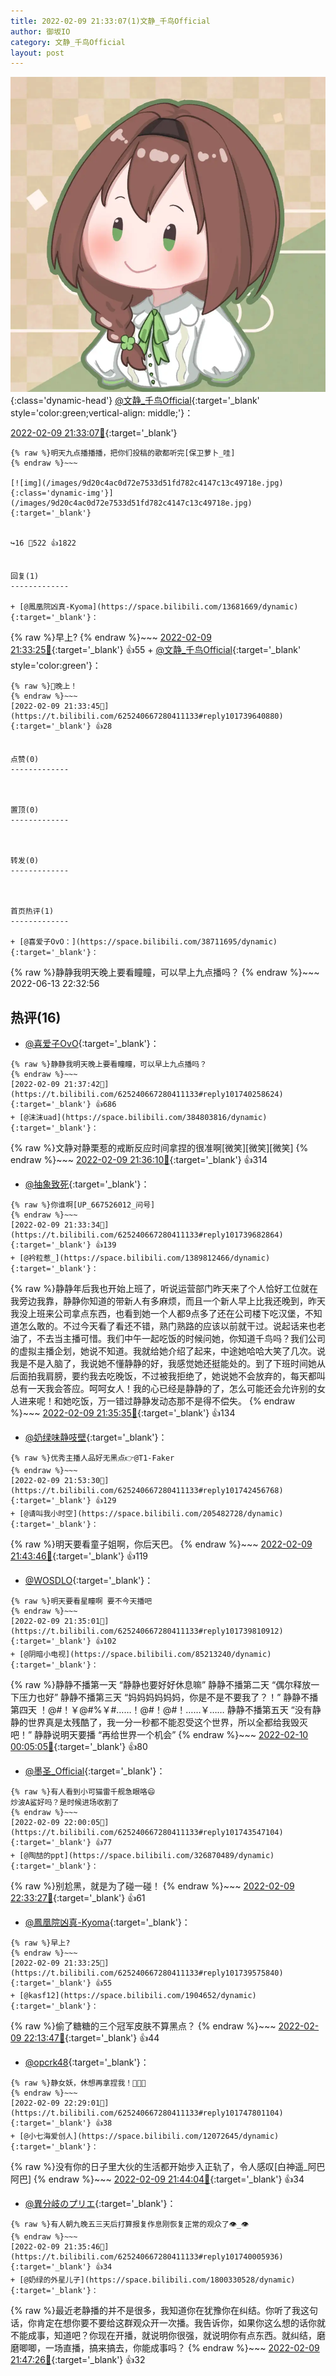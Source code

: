 ```yaml
---
title: 2022-02-09 21:33:07(1)文静_千鸟Official
author: 御坂IO
category: 文静_千鸟Official
layout: post
---
```


![img](/images/ac7482ed1b9a7f203dc68c0c4a77c488a27b108a.jpg){:class='dynamic-head'}
[@文静_千鸟Official](https://space.bilibili.com/667526012/dynamic){:target='_blank' style='color:green;vertical-align: middle;'}：

[2022-02-09 21:33:07🔗](https://t.bilibili.com/625240667280411133){:target='_blank'}

~~~
{% raw %}明天九点播播播，把你们投稿的歌都听完[保卫萝卜_哇]
{% endraw %}~~~

[![img](/images/9d20c4ac0d72e7533d51fd782c4147c13c49718e.jpg){:class='dynamic-img'}](/images/9d20c4ac0d72e7533d51fd782c4147c13c49718e.jpg){:target='_blank'}


↪️16 💬522 👍1822


回复(1)
-------------

+ [@鳳凰院凶真-Kyoma](https://space.bilibili.com/13681669/dynamic){:target='_blank'}：
~~~
{% raw %}早上?
{% endraw %}~~~
[2022-02-09 21:33:25🔗](https://t.bilibili.com/625240667280411133#reply101739575840){:target='_blank'} 👍55
    + [@文静_千鸟Official](https://space.bilibili.com/667526012/dynamic){:target='_blank' style='color:green'}：
~~~
{% raw %}💢晚上！
{% endraw %}~~~
[2022-02-09 21:33:45🔗](https://t.bilibili.com/625240667280411133#reply101739640880){:target='_blank'} 👍28


点赞(0)
-------------



置顶(0)
-------------



转发(0)
-------------



首页热评(1)
-------------

+ [@喜爱子OvO：](https://space.bilibili.com/38711695/dynamic){:target='_blank'}：
~~~
{% raw %}静静我明天晚上要看瞳瞳，可以早上九点播吗？
{% endraw %}~~~
2022-06-13 22:32:56


热评(16)
-------------

+ [@喜爱子OvO](https://space.bilibili.com/38711695/dynamic){:target='_blank'}：
~~~
{% raw %}静静我明天晚上要看瞳瞳，可以早上九点播吗？
{% endraw %}~~~
[2022-02-09 21:37:42🔗](https://t.bilibili.com/625240667280411133#reply101740258624){:target='_blank'} 👍686
+ [@沫沫uad](https://space.bilibili.com/384803816/dynamic){:target='_blank'}：
~~~
{% raw %}文静对静栗惹的戒断反应时间拿捏的很准啊[微笑][微笑][微笑]
{% endraw %}~~~
[2022-02-09 21:36:10🔗](https://t.bilibili.com/625240667280411133#reply101739957120){:target='_blank'} 👍314
+ [@抽象致死](https://space.bilibili.com/281783569/dynamic){:target='_blank'}：
~~~
{% raw %}你谁啊[UP_667526012_问号]
{% endraw %}~~~
[2022-02-09 21:33:34🔗](https://t.bilibili.com/625240667280411133#reply101739682864){:target='_blank'} 👍139
+ [@衿粒惹_](https://space.bilibili.com/1389812466/dynamic){:target='_blank'}：
~~~
{% raw %}静静年后我也开始上班了，听说运营部门昨天来了个人恰好工位就在我旁边我靠，静静你知道的带新人有多麻烦，而且一个新人早上比我还晚到，昨天我没上班来公司拿点东西，也看到她一个人都9点多了还在公司楼下吃汉堡，不知道怎么敢的。不过今天看了看还不错，熟门熟路的应该以前就干过。说起话来也老油了，不去当主播可惜。我们中午一起吃饭的时候问她，你知道千鸟吗？我们公司的虚拟主播企划，她说不知道。我就给她介绍了起来，中途她哈哈大笑了几次。说我是不是入脑了，我说她不懂静静的好，我感觉她还挺能处的。到了下班时间她从后面拍我肩膀，要约我去吃晚饭，不过被我拒绝了，她说她不会放弃的，每天都叫总有一天我会答应。呵呵女人！我的心已经是静静的了，怎么可能还会允许别的女人进来呢！和她吃饭，万一错过静静发动态那不是得不偿失。
{% endraw %}~~~
[2022-02-09 21:35:35🔗](https://t.bilibili.com/625240667280411133#reply101739893488){:target='_blank'} 👍134
+ [@奶绿味静吱壁](https://space.bilibili.com/8900706/dynamic){:target='_blank'}：
~~~
{% raw %}优秀主播人品好无黑点👉@T1-Faker
{% endraw %}~~~
[2022-02-09 21:53:30🔗](https://t.bilibili.com/625240667280411133#reply101742456768){:target='_blank'} 👍129
+ [@请叫我小时空](https://space.bilibili.com/205482728/dynamic){:target='_blank'}：
~~~
{% raw %}明天要看童子姐啊，你后天巴。
{% endraw %}~~~
[2022-02-09 21:43:46🔗](https://t.bilibili.com/625240667280411133#reply101741100800){:target='_blank'} 👍119
+ [@WOSDLO](https://space.bilibili.com/13298928/dynamic){:target='_blank'}：
~~~
{% raw %}明天要看星瞳啊 要不今天播吧
{% endraw %}~~~
[2022-02-09 21:35:01🔗](https://t.bilibili.com/625240667280411133#reply101739810912){:target='_blank'} 👍102
+ [@阴暗小电视](https://space.bilibili.com/85213240/dynamic){:target='_blank'}：
~~~
{% raw %}静静不播第一天
“静静也要好好休息嘛”
静静不播第二天
“偶尔释放一下压力也好”
静静不播第三天
“妈妈妈妈妈妈，你是不是不要我了？！”
静静不播第四天
！@#！￥@#%￥#……！@#！@#！……￥……
静静不播第五天
“没有静静的世界真是太残酷了，我一分一秒都不能忍受这个世界，所以全都给我毁灭吧！”
静静说明天要播
“再给世界一个机会”
{% endraw %}~~~
[2022-02-10 00:05:05🔗](https://t.bilibili.com/625240667280411133#reply101761665248){:target='_blank'} 👍80
+ [@墨圣_Official](https://space.bilibili.com/437970239/dynamic){:target='_blank'}：
~~~
{% raw %}有人看到小可猫雷千舰急眼咯😄
炒波A鲨好吗？是时候进场收割了
{% endraw %}~~~
[2022-02-09 22:00:05🔗](https://t.bilibili.com/625240667280411133#reply101743547104){:target='_blank'} 👍77
+ [@陶喆的ppt](https://space.bilibili.com/326870489/dynamic){:target='_blank'}：
~~~
{% raw %}别尬黑，就是为了碰一碰！
{% endraw %}~~~
[2022-02-09 22:33:27🔗](https://t.bilibili.com/625240667280411133#reply101748437312){:target='_blank'} 👍61
+ [@鳳凰院凶真-Kyoma](https://space.bilibili.com/13681669/dynamic){:target='_blank'}：
~~~
{% raw %}早上?
{% endraw %}~~~
[2022-02-09 21:33:25🔗](https://t.bilibili.com/625240667280411133#reply101739575840){:target='_blank'} 👍55
+ [@kasf12](https://space.bilibili.com/1904652/dynamic){:target='_blank'}：
~~~
{% raw %}偷了糖糖的三个冠军皮肤不算黑点？
{% endraw %}~~~
[2022-02-09 22:13:47🔗](https://t.bilibili.com/625240667280411133#reply101745608976){:target='_blank'} 👍44
+ [@opcrk48](https://space.bilibili.com/152810711/dynamic){:target='_blank'}：
~~~
{% raw %}静女妖，休想再拿捏我！👿👿👿
{% endraw %}~~~
[2022-02-09 22:29:01🔗](https://t.bilibili.com/625240667280411133#reply101747801104){:target='_blank'} 👍38
+ [@小七海爱创人](https://space.bilibili.com/12072645/dynamic){:target='_blank'}：
~~~
{% raw %}没有你的日子里大伙的生活都开始步入正轨了，令人感叹[白神遥_阿巴阿巴]
{% endraw %}~~~
[2022-02-09 21:44:04🔗](https://t.bilibili.com/625240667280411133#reply101741115984){:target='_blank'} 👍34
+ [@異分岐のプリエ](https://space.bilibili.com/1056997306/dynamic){:target='_blank'}：
~~~
{% raw %}有人朝九晚五三天后打算报复作息刚恢复正常的观众了👁️_👁️
{% endraw %}~~~
[2022-02-09 21:35:46🔗](https://t.bilibili.com/625240667280411133#reply101740005936){:target='_blank'} 👍34
+ [@奶绿的外星儿子](https://space.bilibili.com/1800330528/dynamic){:target='_blank'}：
~~~
{% raw %}最近老静播的并不是很多，我知道你在犹豫你在纠结。你听了我这句话，你肯定在想你要不要给这群观众开一次播。我告诉你，如果你这么想的话你就不能成事，知道吧？你现在开播，就说明你很强，就说明你有点东西。就纠结，磨磨唧唧，一场直播，搞来搞去，你能成事吗？
{% endraw %}~~~
[2022-02-09 21:47:26🔗](https://t.bilibili.com/625240667280411133#reply101741685328){:target='_blank'} 👍32


